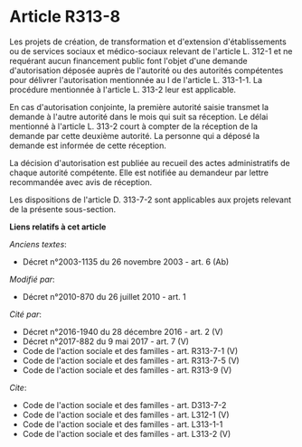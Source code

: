 # Article R313-8

Les projets de création, de transformation et d'extension d'établissements ou de services sociaux et médico-sociaux relevant
de l'article L. 312-1 et ne requérant aucun financement public font l'objet d'une demande d'autorisation déposée auprès de
l'autorité ou des autorités compétentes pour délivrer l'autorisation mentionnée au I de l'article L. 313-1-1. La procédure
mentionnée à l'article L. 313-2 leur est applicable. 

En cas d'autorisation conjointe, la première autorité saisie transmet la demande à l'autre autorité dans le mois qui suit sa
réception. Le délai mentionné à l'article L. 313-2 court à compter de la réception de la demande par cette deuxième autorité.
La personne qui a déposé la demande est informée de cette réception. 

La décision d'autorisation est publiée au recueil des actes administratifs de chaque autorité compétente. Elle est notifiée
au demandeur par lettre recommandée avec avis de réception. 

Les dispositions de l'article D. 313-7-2 sont applicables aux projets relevant de la présente sous-section.

**Liens relatifs à cet article**

_Anciens textes_:

  - Décret n°2003-1135 du 26 novembre 2003 - art. 6 (Ab)

_Modifié par_:

  - Décret n°2010-870 du 26 juillet 2010 - art. 1

_Cité par_:

  - Décret n°2016-1940 du 28 décembre 2016 - art. 2 (V)
  - Décret n°2017-882 du 9 mai 2017 - art. 7 (V)
  - Code de l'action sociale et des familles - art. R313-7-1 (V)
  - Code de l'action sociale et des familles - art. R313-7-5 (V)
  - Code de l'action sociale et des familles - art. R313-9 (V)

_Cite_:

  - Code de l'action sociale et des familles - art. D313-7-2
  - Code de l'action sociale et des familles - art. L312-1 (V)
  - Code de l'action sociale et des familles - art. L313-1-1
  - Code de l'action sociale et des familles - art. L313-2 (V)
